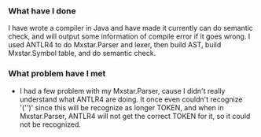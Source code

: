 ### What have I done

I have wrote a compiler in Java and have made it currently can do semantic check, and will output some information of compile error if it goes wrong. I used ANTLR4 to do Mxstar.Parser and lexer,  then build AST, build Mxstar.Symbol table, and do semantic check.



### What problem have I met

- I had a few problem with my Mxstar.Parser, cause I didn't really understand what ANTLR4 are doing. It once even couldn't recognize '('')' since this will be recognize as longer TOKEN, and when in Mxstar.Parser, ANTLR4 will not get the correct TOKEN for it, so it could not be recognized.
